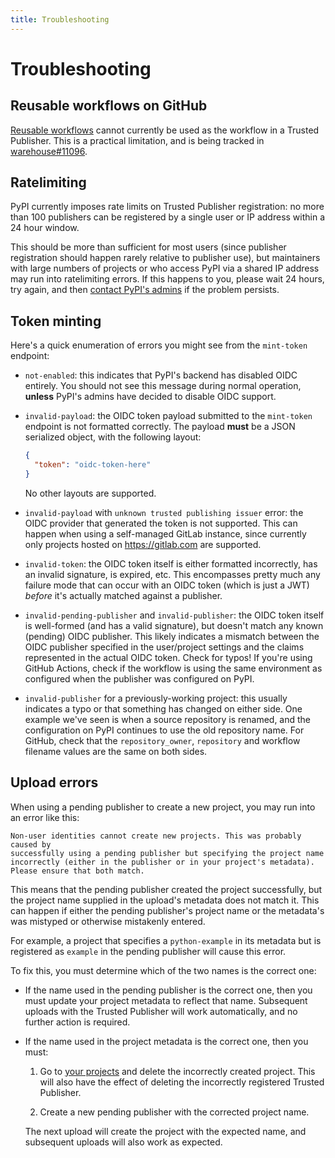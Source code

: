 ```yaml
---
title: Troubleshooting
---
```


# Troubleshooting

## Reusable workflows on GitHub

[Reusable workflows] cannot currently be used as the workflow in a Trusted
Publisher. This is a practical limitation, and is being tracked in
[warehouse#11096].

## Ratelimiting

PyPI currently imposes rate limits on Trusted Publisher registration: no more
than 100 publishers can be registered by a single user or IP address within a 24
hour window.

This should be more than sufficient for most users (since publisher
registration should happen rarely relative to publisher use), but maintainers
with large numbers of projects or who access PyPI via a shared IP address
may run into ratelimiting errors. If this happens to you, please wait 24 hours,
try again, and then [contact PyPI's admins](mailto:admin@pypi.org)
if the problem persists.

## Token minting

Here's a quick enumeration of errors you might see from the `mint-token`
endpoint:

* `not-enabled`: this indicates that PyPI's backend has
  disabled OIDC entirely. You should not see this message during normal
  operation, **unless** PyPI's admins have decided to disable OIDC support.
* `invalid-payload`: the OIDC token payload submitted to the `mint-token`
  endpoint is not formatted correctly. The payload **must** be a JSON serialized
  object, with the following layout:

  ```json
  {
    "token": "oidc-token-here"
  }
  ```

  No other layouts are supported.

* `invalid-payload` with `unknown trusted publishing issuer` error: the OIDC
  provider that generated the token is not supported. This can happen when using
  a self-managed GitLab instance, since currently only projects hosted on
  <https://gitlab.com> are supported.
* `invalid-token`: the OIDC token itself is either formatted incorrectly,
  has an invalid signature, is expired, etc. This encompasses pretty much
  any failure mode that can occur with an OIDC token (which is just a JWT)
  *before* it's actually matched against a publisher.
* `invalid-pending-publisher` and `invalid-publisher`: the OIDC token itself
  is well-formed (and has a valid signature), but doesn't match any known
  (pending) OIDC publisher. This likely indicates a mismatch between the
  OIDC publisher specified in the user/project settings and the claims
  represented in the actual OIDC token. Check for typos! If you're using
  GitHub Actions, check if the workflow is using the same environment
  as configured when the publisher was configured on PyPI.
* `invalid-publisher` for a previously-working project: this usually indicates
  a typo or that something has changed on either side. One example we've seen
  is when a source repository is renamed, and the configuration on PyPI
  continues to use the old repository name. For GitHub, check that the
  `repository_owner`, `repository` and workflow filename values are the same on
  both sides.

## Upload errors

When using a pending publisher to create a new project, you may run into
an error like this:

```
Non-user identities cannot create new projects. This was probably caused by
successfully using a pending publisher but specifying the project name
incorrectly (either in the publisher or in your project's metadata).
Please ensure that both match.
```

This means that the pending publisher created the project successfully, but
the project name supplied in the upload's metadata does not match it. This
can happen if either the pending publisher's project name or the metadata's
was mistyped or otherwise mistakenly entered.

For example, a project that specifies a `python-example` in its metadata but
is registered as `example` in the pending publisher will cause this error.

To fix this, you must determine which of the two names is the correct one:

* If the name used in the pending publisher is the correct one, then you must
  update your project metadata to reflect that name. Subsequent uploads with the
  Trusted Publisher will work automatically, and no further action is required.

* If the name used in the project metadata is the correct one, then you must:

  1. Go to [your projects] and delete the incorrectly created project.
     This will also have the effect of deleting the incorrectly registered
     Trusted Publisher.

  2. Create a new pending publisher with the corrected project name.

  The next upload will create the project with the expected name, and subsequent
  uploads will also work as expected.

[reusable workflows]: https://docs.github.com/en/actions/using-workflows/reusing-workflows

[warehouse#11096]: https://github.com/pypi/warehouse/issues/11096

[your projects]: https://pypi.org/manage/projects/
